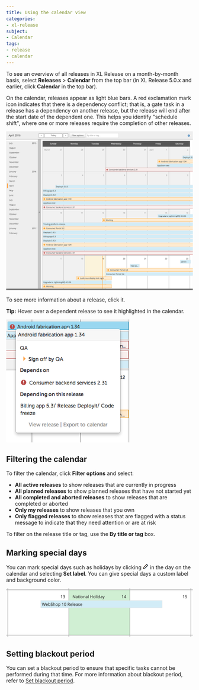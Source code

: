 ```yaml
---
title: Using the calendar view
categories:
- xl-release
subject:
- Calendar
tags:
- release
- calendar
---
```


To see an overview of all releases in XL Release on a month-by-month basis, select **Releases** > **Calendar** from the top bar (in XL Release 5.0.x and earlier, click **Calendar** in the top bar).

On the calendar, releases appear as light blue bars. A red exclamation mark icon indicates that there is a dependency conflict; that is, a gate task in a release has a dependency on another release, but the release will end after the start date of the dependent one. This helps you identify "schedule shift", where one or more releases require the completion of other releases.

![Calendar](../images/calendar.png)

To see more information about a release, click it.

**Tip:** Hover over a dependent release to see it highlighted in the calendar.

![Calendar info](../images/calendar-info.png)

## Filtering the calendar

To filter the calendar, click **Filter options** and select:

* **All active releases** to show releases that are currently in progress
* **All planned releases** to show planned releases that have not started yet
* **All completed and aborted releases** to show releases that are completed or aborted
* **Only my releases** to show releases that you own
* **Only flagged releases** to show releases that are flagged with a status message to indicate that they need attention or are at risk

To filter on the release title or tag, use the **By title or tag** box.

## Marking special days

You can mark special days such as holidays by clicking ![Edit calendar day](../images/icon_edit_calendar_day.png) in the day on the calendar and selecting **Set label**. You can give special days a custom label and background color.

![Special day in the calendar](../images/calendar-special-day.png)

## Setting blackout period

You can set a blackout period to ensure that specific tasks cannot be performed during that time. For more information about blackout period, refer to [Set blackout period](/xl-release/how-to/set-blackout-period.html).
